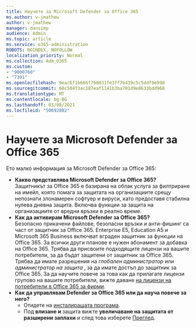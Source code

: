 ```yaml
---
title: Научете за Microsoft Defender за Office 365
ms.author: v-jmathew
author: v-jmathew
manager: dansimp
audience: Admin
ms.topic: article
ms.service: o365-administration
ROBOTS: NOINDEX, NOFOLLOW
localization_priority: Normal
ms.collection: Adm_O365
ms.custom:
- "9000760"
- "7391"
ms.openlocfilehash: 9eac6f1b666f7b8031fe3ff7b439c5c5ddf9e998
ms.sourcegitcommit: 60c504f3ac187eaf1141b3ba701d9e0633bdd968
ms.translationtype: MT
ms.contentlocale: bg-BG
ms.lasthandoff: 03/08/2021
ms.locfileid: "50692802"
---
```

# <a name="learn-about-microsoft-defender-for-office-365"></a>Научете за Microsoft Defender за Office 365

Ето малко информация за Microsoft Defender за Office 365:

- **Какво представлява Microsoft Defender за Office 365?**  
    Защитникът за Office 365 е базирана на облак услуга за филтриране на имейл, която помага за защитата на организациите срещу непознати злонамерен софтуер и вируси, като предоставя стабилна нулева дневна защита. Включва функции за защита на организациите от вредни връзки в реално време.
- **Как да активирам Microsoft Defender за Office 365?**  
    Безопасно прикачени файлове, безопасни връзки и анти-фишинг са част от защитник за Office 365. Enterprise E5, Education A5 и Microsoft 365 Business включват вграден защитник за функции на Office 365. За всички други планове е нужен абонамент за добавка на Office 365. Трябва да присвоите подходящите лицензи на вашите потребители, за да бъдат защитени от защитник за Office 365. Трябва да имате разрешения на *глобален администратор* или *администратор на защита* , за да имате достъп до защитник за Office 365. За да научите повече за това как да прилагате лицензи групово на вашите потребители, вижте даване [на лицензи на потребители в Office 365 за фирми](https://go.microsoft.com/fwlink/?linkid=2093435).
- **Как да управлявам Defender за Office 365 или да науча повече за него?**  
  - Отидете на [инсталиращата програма](https://go.microsoft.com/fwlink/p/?linkid=2075721).  
  - Под **влизане и** защита вижте **увеличаване на защитата от разширени заплахи** и след това изберете [Преглед](https://go.microsoft.com/fwlink/?linkid=2109302).
